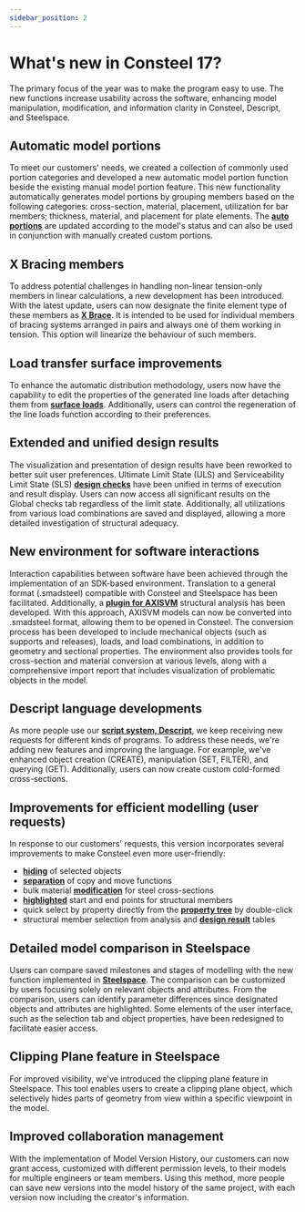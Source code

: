 ```yaml
---
sidebar_position: 2
---
```

# What's new in Consteel 17?

The primary focus of the year was to make the program easy to use. The new functions increase usability across the software, enhancing model manipulation, modification, and information clarity in Consteel, Descript, and Steelspace.

<!-- /wp:paragraph -->

<!-- wp:heading -->

## **Automatic model portions**

<!-- /wp:heading -->

<!-- wp:paragraph -->

To meet our customers' needs, we created a collection of commonly used portion categories and developed a new automatic model portion function beside the existing manual model portion feature. This new functionality automatically generates model portions by grouping members based on the following categories: cross-section, material, placement, utilization for bar members; thickness, material, and placement for plate elements. The [**auto portions**](../manual/3_0_model-view/3_3_portions-manager.md#portions-manager) are updated according to the model's status and can also be used in conjunction with manually created custom portions.

<!-- /wp:paragraph -->

<!-- wp:heading -->

## **X Bracing members**

<!-- /wp:heading -->

<!-- wp:paragraph -->

To address potential challenges in handling non-linear tension-only members in linear calculations, a new development has been introduced. With the latest update, users can now designate the finite element type of these members as [**X Brace**](../manual/5_0_structural-modeling/5_2_line-members.md). It is intended to be used for individual members of bracing systems arranged in pairs and always one of them working in tension. This option will linearize the behaviour of such members.

<!-- /wp:paragraph -->

<!-- wp:heading -->

## **Load transfer surface improvements**

<!-- /wp:heading -->

<!-- wp:paragraph -->

To enhance the automatic distribution methodology, users now have the capability to edit the properties of the generated line loads after detaching them from [**surface loads**](../manual/6_0_structural-loads/6_3_load-types.md#load-transfer-surface). Additionally, users can control the regeneration of the line loads function according to their preferences.

<!-- /wp:paragraph -->

<!-- wp:heading -->

## **Extended and unified design results**

<!-- /wp:heading -->

<!-- wp:paragraph -->

The visualization and presentation of design results have been reworked to better suit user preferences. Ultimate Limit State (ULS) and Serviceability Limit State (SLS) [**design checks**](../manual/9_0_standard-design/9_1_steel-design.md#results) have been unified in terms of execution and result display. Users can now access all significant results on the Global checks tab regardless of the limit state. Additionally, all utilizations from various load combinations are saved and displayed, allowing a more detailed investigation of structural adequacy.

<!-- /wp:paragraph -->

<!-- wp:heading -->

## **New environment for software interactions**

<!-- /wp:heading -->

<!-- wp:paragraph -->

Interaction capabilities between software have been achieved through the implementation of an SDK-based environment. Translation to a general format (.smadsteel) compatible with Consteel and Steelspace has been facilitated. Additionally, a [**plugin for AXISVM**](../plugins/axis/axisvm-plugin.md) structural analysis has been developed. With this approach, AXISVM models can now be converted into .smadsteel format, allowing them to be opened in Consteel. The conversion process has been developed to include mechanical objects (such as supports and releases), loads, and load combinations, in addition to geometry and sectional properties. The environment also provides tools for cross-section and material conversion at various levels, along with a comprehensive import report that includes visualization of problematic objects in the model.

<!-- /wp:paragraph -->

<!-- wp:heading -->

## **Descript language developments**

<!-- /wp:heading -->

<!-- wp:paragraph -->

As more people use our [**script system, Descript**](../descript/15_1_introduction/index.md), we keep receiving new requests for different kinds of programs. To address these needs, we're adding new features and improving the language. For example, we've enhanced object creation (CREATE), manipulation (SET, FILTER), and querying (GET). Additionally, users can now create custom cold-formed cross-sections.

<!-- /wp:paragraph -->

<!-- wp:heading -->

## **Improvements for efficient modelling (user requests)**

<!-- /wp:heading -->

<!-- wp:paragraph -->

In response to our customers' requests, this version incorporates several improvements to make Consteel even more user-friendly:

- [**hiding**](../manual/3_0_model-view/3_1_model-views.md) of selected objects
- [**separation**](../manual/1_0_general-description/1_2_the-main-window.md#side-panel) of copy and move functions
- bulk material [**modification**](../manual/5_0_structural-modeling/5_1_section-administration.md) for steel cross-sections
- [**highlighted**](../manual/1_0_general-description/1_2_the-main-window.md#object-properties-window) start and end points for structural members
- quick select by property directly from the [**property tree**](../manual/3_0_model-view/3_2_selection.md) by double-click
- structural member selection from analysis and [**design result**](../manual/3_0_model-view/3_2_selection.md) tables

## **Detailed model comparison in Steelspace**

<!-- /wp:heading -->

<!-- wp:paragraph -->

Users can compare saved milestones and stages of modelling with the new function implemented in [**Steelspace**](https://steelspace.io). The comparison can be customized by users focusing solely on relevant objects and attributes. From the comparison, users can identify parameter differences since designated objects and attributes are highlighted. Some elements of the user interface, such as the selection tab and object properties, have been redesigned to facilitate easier access.

<!-- /wp:paragraph -->

<!-- wp:heading -->

## **Clipping Plane feature in Steelspace**

<!-- /wp:heading -->

<!-- wp:paragraph -->

For improved visibility, we've introduced the clipping plane feature in Steelspace. This tool enables users to create a clipping plane object, which selectively hides parts of geometry from view within a specific viewpoint in the model.

<!-- /wp:paragraph -->

<!-- wp:heading -->

## **Improved collaboration management**

<!-- /wp:heading -->

<!-- wp:paragraph -->

With the implementation of Model Version History, our customers can now grant access, customized with different permission levels, to their models for multiple engineers or team members. Using this method, more people can save new versions into the model history of the same project, with each version now including the creator's information.

<!-- /wp:paragraph -->
